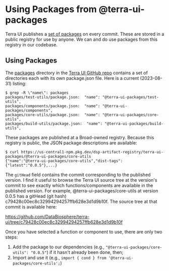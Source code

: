 # Using Packages from @terra-ui-packages

Terra UI publishes a [set of packages](https://github.com/DataBiosphere/terra-ui/tree/dev/packages) on every commit. These are stored in a public registry for use by anyone. We can and do use packages from this registry in our codebase.

## Using Packages

The [packages](https://github.com/DataBiosphere/terra-ui/tree/dev/packages) directory in the [Terra UI GitHub repo](https://github.com/DataBiosphere/terra-ui) contains a set of directories each with its own package.json file. Here is a current (2023-08-31) listing:
```
$ grep -R \"name\": packages
packages/test-utils/package.json:  "name": "@terra-ui-packages/test-utils",
packages/components/package.json:  "name": "@terra-ui-packages/components",
packages/core-utils/package.json:  "name": "@terra-ui-packages/core-utils",
packages/build-utils/package.json:  "name": "@terra-ui-packages/build-utils",
```

These packages are published at a Broad-owned registry. Because this registry is public, the JSON package descriptions are available:
```
$ curl https://us-central1-npm.pkg.dev/dsp-artifact-registry/terra-ui-packages/@terra-ui-packages/core-utils
{"name":"@terra-ui-packages/core-utils","dist-tags":{"latest":"0.0.5"},...}
```

The `gitHead` field contains the commit corresponding to the published version. I find it useful to browse the Terra UI source tree at the version's commit to see exactly which functions/components are available in the published version. For example, @terra-ui-packages/core-utils at version 0.0.5 has a gitHead (git hash) c79428c00ec8c32994294257ffb628e3d1d9b10f. The source tree at that commit is available here:

https://github.com/DataBiosphere/terra-ui/tree/c79428c00ec8c32994294257ffb628e3d1d9b10f

Once you have selected a function or component to use, there are only two steps:
1. Add the package to our dependencies (e.g., `"@terra-ui-packages/core-utils": "0.0.5"`) if it hasn't already been done, then;
2. Import and use it (e.g., `import { cond } from '@terra-ui-packages/core-utils';`)

